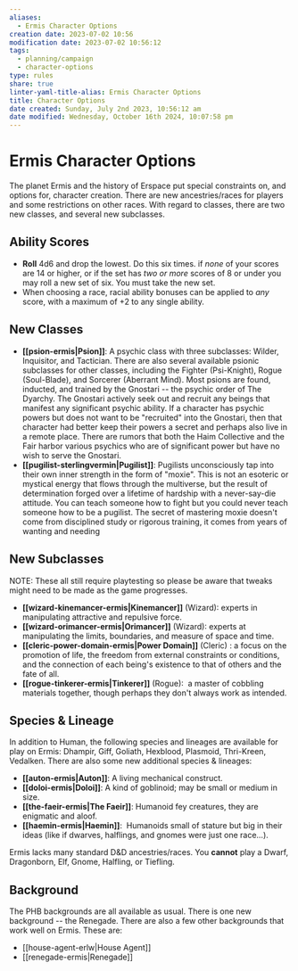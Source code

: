 ```yaml
---
aliases:
  - Ermis Character Options
creation date: 2023-07-02 10:56
modification date: 2023-07-02 10:56:12
tags:
  - planning/campaign
  - character-options
type: rules
share: true
linter-yaml-title-alias: Ermis Character Options
title: Character Options
date created: Sunday, July 2nd 2023, 10:56:12 am
date modified: Wednesday, October 16th 2024, 10:07:58 pm
---
```


# Ermis Character Options

<!-- The planet Ermis and the history of Erspace put special constraints on, and options for, character creation. There are new ancestries for players to choose from, and restrictions on other ancestries. With regard to classes, there is a new class -- the Psion -- and several new subclasses, all of which are specific to the history, culture, politics, and environment of Ermis. -->

The planet Ermis and the history of Erspace put special constraints on, and options for, character creation. There are new ancestries/races for players and some restrictions on other races. With regard to classes, there are two new classes, and several new subclasses. 

## Ability Scores

- **Roll** 4d6 and drop the lowest. Do this six times. if *none* of your scores are 14 or higher, or if the set has *two or more* scores of 8 or under you may roll a new set of six. You must take the new set. 
- When choosing a race, racial ability bonuses can be applied to *any* score, with a maximum of +2 to any single ability.

## New Classes

- **[[psion-ermis|Psion]]**: A psychic class with three subclasses: Wilder, Inquisitor, and Tactician. There are also several available psionic subclasses for other classes, including the Fighter (Psi-Knight), Rogue (Soul-Blade), and Sorcerer (Aberrant Mind). Most psions are found, inducted, and trained by the Gnostari -- the psychic order of The Dyarchy. The Gnostari actively seek out and recruit any beings that manifest any significant psychic ability. If a character has psychic powers but does not want to be "recruited" into the Gnostari, then that character had better keep their powers a secret and perhaps also live in a remote place. There are rumors that both the Haim Collective and the Fair harbor various psychics who are of significant power but have no wish to serve the Gnostari.
- **[[pugilist-sterlingvermin|Pugilist]]**: Pugilists unconsciously tap into their own inner strength in the form of "moxie". This is not an esoteric or mystical energy that flows through the multiverse, but the result of determination forged over a lifetime of hardship with a never-say-die attitude. You can teach someone how to fight but you could never teach someone how to be a pugilist. The secret of mastering moxie doesn't come from disciplined study or rigorous training, it comes from years of wanting and needing

## New Subclasses

NOTE: These all still require playtesting so please be aware that tweaks might need to be made as the game progresses. 

- **[[wizard-kinemancer-ermis|Kinemancer]]** (Wizard): experts in manipulating attractive and repulsive force.
- **[[wizard-orimancer-ermis|Orimancer]]** (Wizard): experts at manipulating the limits, boundaries, and measure of space and time.
- **[[cleric-power-domain-ermis|Power Domain]]** (Cleric) : a focus on the promotion of life, the freedom from external constraints or conditions, and the connection of each being's existence to that of others and the fate of all.
- **[[rogue-tinkerer-ermis|Tinkerer]]** (Rogue):  a master of cobbling materials together, though perhaps they don't always work as intended.

## Species & Lineage

In addition to Human, the following species and lineages are available for play on Ermis: Dhampir, Giff, Goliath, Hexblood, Plasmoid, Thri-Kreen, Vedalken. There are also some new additional species & lineages:

- **[[auton-ermis|Auton]]**: A living mechanical construct. 
- **[[doloi-ermis|Doloi]]**: A kind of goblinoid; may be small or medium in size. 
- **[[the-faeir-ermis|The Faeir]]**: Humanoid fey creatures, they are enigmatic and aloof.
- **[[haemin-ermis|Haemin]]**:   Humanoids small of stature but big in their ideas (like if dwarves, halflings, and gnomes were just one race…). 

Ermis lacks many standard D&D ancestries/races. You **cannot** play a Dwarf, Dragonborn, Elf, Gnome, Halfling, or Tiefling.

## Background

The PHB backgrounds are all available as usual. There is one new background -- the Renegade. There are also a few other backgrounds that work well on Ermis. These are: 

- [[house-agent-erlw|House Agent]]
- [[renegade-ermis|Renegade]]